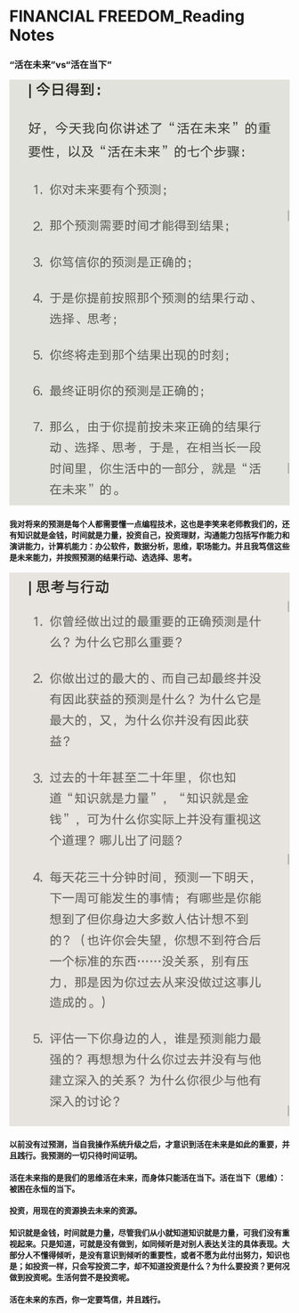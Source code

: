 # FINANCIAL FREEDOM_Reading Notes

### “活在未来”vs“活在当下”

![](images/How-to-do1.JPG)
#### 我对将来的预测是每个人都需要懂一点编程技术，这也是李笑来老师教我们的，还有知识就是金钱，时间就是力量，投资自己，投资理财，沟通能力包括写作能力和演讲能力，计算机能力：办公软件，数据分析，思维，职场能力。并且我笃信这些是未来能力，并按照预测的结果行动、选选择、思考。
![](images/question1.PNG)
#### 以前没有过预测，当自我操作系统升级之后，才意识到活在未来是如此的重要，并且践行。我预测的一切只待时间证明。

#### 活在未来指的是我们的思维活在未来，而身体只能活在当下。活在当下（思维）：被困在永恒的当下。
#### 投资，用现在的资源换去未来的资源。
#### 知识就是金钱，时间就是力量，尽管我们从小就知道知识就是力量，可我们没有重视起来。只是知道，可就是没有做到，如同倾听是对别人表达关注的具体表现。大部分人不懂得倾听，是没有意识到倾听的重要性，或者不愿为此付出努力，知识也是；如投资一样，只会写投资二字，却不知道投资是什么？为什么要投资？更何况做到投资呢。生活何尝不是投资呢。
#### 活在未来的东西，你一定要笃信，并且践行。

 
